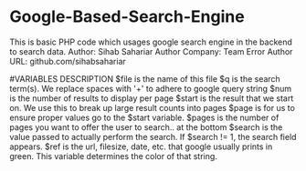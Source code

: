 # Google-Based-Search-Engine
This is basic PHP code which usages google search engine in the backend to search data. 
Author: Sihab Sahariar
Author Company: Team Error
Author URL: github.com/sihabsahariar

#VARIABLES DESCRIPTION
 $file is the name of this file
 $q is the search term(s). We replace spaces with '+' to adhere to google query string
 $num is the number of results to display per page
 $start is the result that we start on. We use this to break up large result counts into pages
 $page is for us to ensure proper values go to the $start variable.
 $pages is the number of pages you want to offer the user to search.. at the bottom
 $search is the value passed to actually perform the search. If $search != 1, the search field appears.
 $ref is the url, filesize, date, etc. that google usually prints in green. This variable determines the color of that string.

